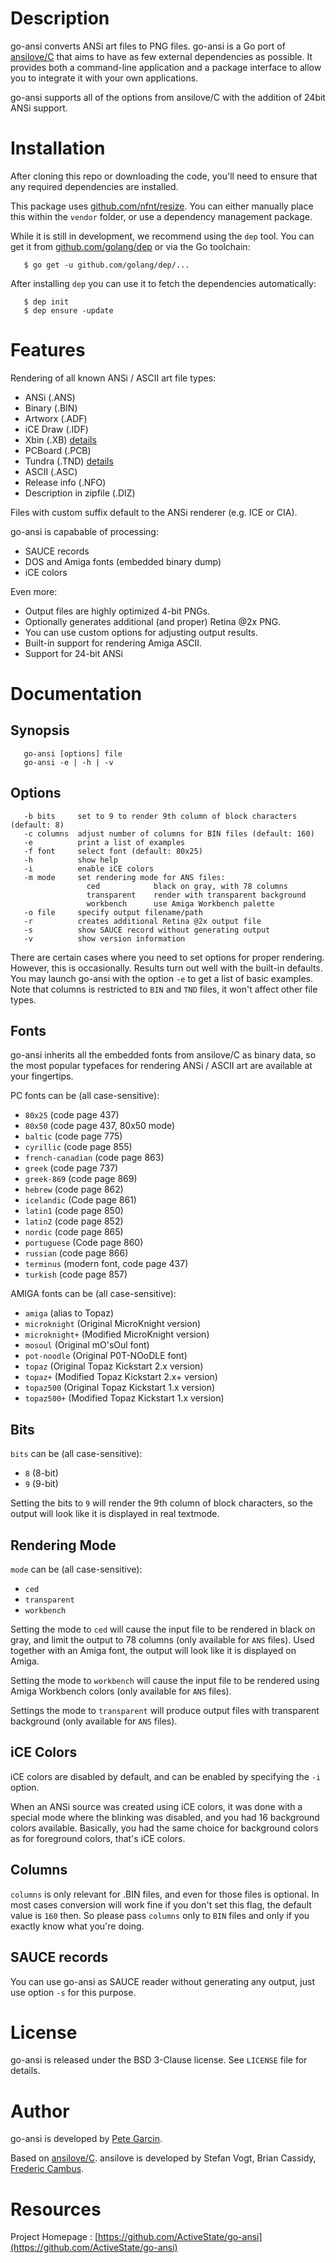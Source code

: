 # Description

go-ansi converts ANSi art files to PNG files. go-ansi is a Go port of [ansilove/C][1] that aims to have as few external dependencies as possible. It provides both a command-line application and a package interface to allow you to integrate it with your own applications.

go-ansi supports all of the options from ansilove/C with the addition of 24bit ANSi support.

# Installation

After cloning this repo or downloading the code, you'll need to ensure that any required dependencies are installed.

This package uses [github.com/nfnt/resize](https://github.com/nfnt/resize). You can either manually place this within the
`vendor` folder, or use a dependency management package.  

While it is still in development, we recommend using the `dep` tool. You can get it from [github.com/golang/dep](https://github.com/golang/dep) or via the Go toolchain:

       $ go get -u github.com/golang/dep/...
       
After installing `dep` you can use it to fetch the dependencies automatically:

       $ dep init
       $ dep ensure -update

# Features

Rendering of all known ANSi / ASCII art file types:

- ANSi (.ANS)
- Binary (.BIN)
- Artworx (.ADF)
- iCE Draw (.IDF)
- Xbin (.XB) [details](http://www.acid.org/info/xbin/xbin.htm)
- PCBoard (.PCB)
- Tundra (.TND) [details](https://sourceforge.net/projects/tundradraw/)
- ASCII (.ASC)
- Release info (.NFO)
- Description in zipfile (.DIZ)

Files with custom suffix default to the ANSi renderer (e.g. ICE or CIA).

go-ansi is capabable of processing:

- SAUCE records
- DOS and Amiga fonts (embedded binary dump)
- iCE colors

Even more:

- Output files are highly optimized 4-bit PNGs.
- Optionally generates additional (and proper) Retina @2x PNG.
- You can use custom options for adjusting output results.
- Built-in support for rendering Amiga ASCII.
- Support for 24-bit ANSi

# Documentation

## Synopsis

       go-ansi [options] file
       go-ansi -e | -h | -v

## Options

       -b bits     set to 9 to render 9th column of block characters (default: 8)
       -c columns  adjust number of columns for BIN files (default: 160)
       -e          print a list of examples
       -f font     select font (default: 80x25)
       -h          show help
       -i          enable iCE colors
       -m mode     set rendering mode for ANS files:
                     ced            black on gray, with 78 columns
                     transparent    render with transparent background
                     workbench      use Amiga Workbench palette
       -o file     specify output filename/path
       -r          creates additional Retina @2x output file
       -s          show SAUCE record without generating output
       -v          show version information

There are certain cases where you need to set options for proper rendering. However, this is occasionally. Results turn out well with the built-in defaults. You may launch go-ansi with the option `-e` to get a list of basic examples. Note that columns is restricted to `BIN` and `TND` files, it won't affect other file types.

## Fonts

go-ansi inherits all the embedded fonts from ansilove/C as binary data, so the most popular typefaces for rendering ANSi / ASCII art are available at your fingertips.

PC fonts can be (all case-sensitive):

- `80x25` (code page 437)
- `80x50` (code page 437, 80x50 mode)
- `baltic` (code page 775)
- `cyrillic` (code page 855)
- `french-canadian` (code page 863)
- `greek` (code page 737)
- `greek-869` (code page 869)
- `hebrew` (code page 862)
- `icelandic` (Code page 861)
- `latin1` (code page 850)
- `latin2` (code page 852)
- `nordic` (code page 865)
- `portuguese` (Code page 860)
- `russian` (code page 866)
- `terminus` (modern font, code page 437)
- `turkish` (code page 857)

AMIGA fonts can be (all case-sensitive):

- `amiga` (alias to Topaz)
- `microknight` (Original MicroKnight version)
- `microknight+` (Modified MicroKnight version)
- `mosoul` (Original mO'sOul font)
- `pot-noodle` (Original P0T-NOoDLE font)
- `topaz` (Original Topaz Kickstart 2.x version)
- `topaz+` (Modified Topaz Kickstart 2.x+ version)
- `topaz500` (Original Topaz Kickstart 1.x version)
- `topaz500+` (Modified Topaz Kickstart 1.x version)

## Bits

`bits` can be (all case-sensitive):

- `8` (8-bit)
- `9` (9-bit)

Setting the bits to `9` will render the 9th column of block characters, so the output will look like it is displayed in real textmode.

## Rendering Mode

`mode` can be (all case-sensitive):

- `ced`
- `transparent`
- `workbench`

Setting the mode to `ced` will cause the input file to be rendered in black on gray, and limit the output to 78 columns (only available for `ANS` files). Used together with an Amiga font, the output will look like it is displayed on Amiga.

Setting the mode to `workbench` will cause the input file to be rendered using Amiga Workbench colors (only available for `ANS` files).

Settings the mode to `transparent` will produce output files with transparent background (only available for `ANS` files).

## iCE Colors

iCE colors are disabled by default, and can be enabled by specifying the `-i` option.

When an ANSi source was created using iCE colors, it was done with a special mode where the blinking was disabled, and you had 16 background colors available. Basically, you had the same choice for background colors as for foreground colors, that's iCE colors.

## Columns

`columns` is only relevant for .BIN files, and even for those files is optional. In most cases conversion will work fine if you don't set this flag, the default value is `160` then. So please pass `columns` only to `BIN` files and only if you exactly know what you're doing.

## SAUCE records

You can use go-ansi as SAUCE reader without generating any output, just use option `-s` for this purpose.

# License

go-ansi is released under the BSD 3-Clause license. See `LICENSE` file for details.

# Author

go-ansi is developed by [Pete Garcin](http://rawktron.com).  

Based on [ansilove/C][1]. ansilove is developed by Stefan Vogt, Brian Cassidy, [Frederic Cambus](http://www.cambus.net).

# Resources

Project Homepage : [https://github.com/ActiveState/go-ansi](https://github.com/ActiveState/go-ansi)


[1]: https://github.com/ByteProject/ansilove-C
